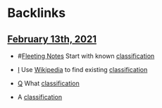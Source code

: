 
# Backlinks
## [February 13th, 2021](<February 13th, 2021.md>)
- #[Fleeting Notes](<Fleeting Notes.md>) Start with known [classification](<classification.md>)

- [I](<I.md>) Use [Wikipedia](<Wikipedia.md>) to find existing [classification](<classification.md>)

- [Q](<Q.md>) What [classification](<classification.md>)

- A [classification](<classification.md>)

